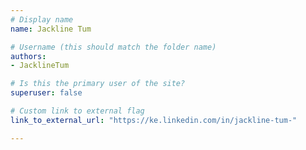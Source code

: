 ```yaml
---
# Display name
name: Jackline Tum

# Username (this should match the folder name)
authors:
- JacklineTum

# Is this the primary user of the site?
superuser: false

# Custom link to external flag
link_to_external_url: "https://ke.linkedin.com/in/jackline-tum-"

---
```

